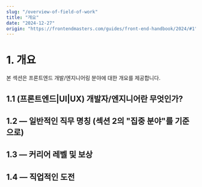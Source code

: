 ```yaml
---
slug: "/overview-of-field-of-work"
title: "개요"
date: "2024-12-27"
origin: "https://frontendmasters.com/guides/front-end-handbook/2024/#1"
---
```


# 1. 개요

본 섹션은 프론트엔드 개발/엔지니어링 분야에 대한 개요를 제공합니다.

## 1.1 (프론트엔드|UI|UX) 개발자/엔지니어란 무엇인가?

## 1.2 — 일반적인 직무 명칭 (섹션 2의 "집중 분야"를 기준으로)

## 1.3 — 커리어 레벨 및 보상

## 1.4 — 직업적인 도전
